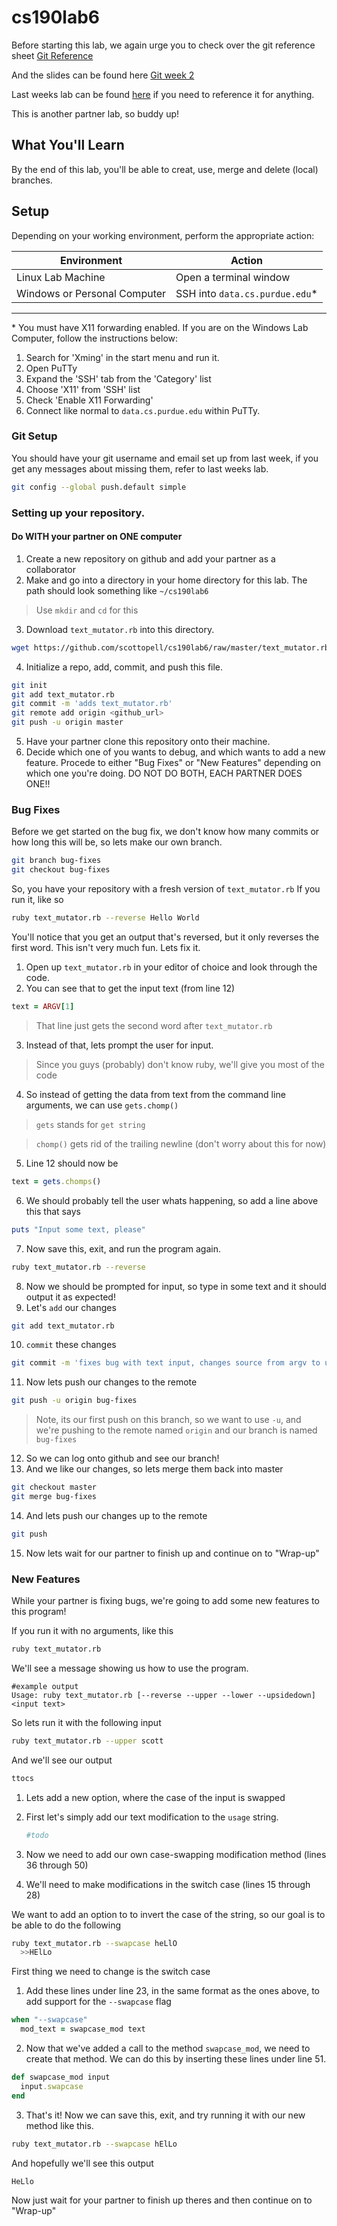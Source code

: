 cs190lab6
=========

Before starting this lab, we again urge you to check over the git reference sheet [Git Reference](./git_reference.md)

And the slides can be found here [Git week 2](https://docs.google.com/a/scottopell.com/presentation/d/1zmM8ySifYmx3arxsvLsEK9eUrGzWNsZdq1qGN8esA5E/)

Last weeks lab can be found [here](http://github.com/scottopell/cs190lab5) if you need to reference it for anything.

This is another partner lab, so buddy up!

## What You'll Learn
By the end of this lab, you'll be able to creat, use, merge and delete (local) branches.

## Setup ##

Depending on your working environment, perform the appropriate action:

| Environment   | Action        |
| ------------- | ------------- |
| Linux Lab Machine            | Open a terminal window        |
| Windows or Personal Computer | SSH into `data.cs.purdue.edu`*  |

----

\* You must have X11 forwarding enabled. If you are on the Windows Lab Computer, follow the instructions below:

1. Search for 'Xming' in the start menu and run it.
2. Open PuTTy
3. Expand the 'SSH' tab from the 'Category' list
4. Choose 'X11' from 'SSH' list
5. Check 'Enable X11 Forwarding'
6. Connect like normal to `data.cs.purdue.edu` within PuTTy.

### Git Setup

You should have your git username and email set up from last week, if you get any messages about missing them, refer to last weeks lab.


   ```bash
   git config --global push.default simple
   ```
 
### Setting up your repository. 
#### Do WITH your partner on ONE computer

1. Create a new repository on github and add your partner as a collaborator
2. Make and go into a directory in your home directory for this lab. The path should look something like `~/cs190lab6`

  > Use `mkdir` and `cd` for this

3. Download `text_mutator.rb` into this directory.

  ```bash
  wget https://github.com/scottopell/cs190lab6/raw/master/text_mutator.rb
  ```
 
4. Initialize a repo, add, commit, and push this file.

  ```bash
  git init
  git add text_mutator.rb 
  git commit -m 'adds text_mutator.rb'
  git remote add origin <github_url>
  git push -u origin master
  ```
 
5. Have your partner clone this repository onto their machine.
6. Decide which one of you wants to debug, and which wants to add a new feature. Procede to either "Bug Fixes" or "New Features" depending on which one you're doing. DO NOT DO BOTH, EACH PARTNER DOES ONE!!

### Bug Fixes

Before we get started on the bug fix, we don't know how many commits or how long this will be, so lets make our own branch.

  ```bash
  git branch bug-fixes
  git checkout bug-fixes
  ```

So, you have your repository with a fresh version of `text_mutator.rb` If you run it, like so

  ```bash
  ruby text_mutator.rb --reverse Hello World
  ```

You'll notice that you get an output that's reversed, but it only reverses the first word. This isn't very much fun. Lets fix it.

1. Open up `text_mutator.rb` in your editor of choice and look through the code.
2. You can see that to get the input text (from line 12)

  ```ruby
  text = ARGV[1]
  ```
   > That line just gets the second word after `text_mutator.rb`
   
3. Instead of that, lets prompt the user for input.

  > Since you guys (probably) don't know ruby, we'll give you most of the code

4. So instead of getting the data from text from the command line arguments, we can use `gets.chomp()`

  > `gets` stands for `get string`
  
  > `chomp()` gets rid of the trailing newline (don't worry about this for now)

5. Line 12 should now be

  ```ruby
  text = gets.chomps()
  ```

6. We should probably tell the user whats happening, so add a line above this that says

  ```ruby
  puts "Input some text, please"
  ```

7. Now save this, exit, and run the program again.

  ```bash
  ruby text_mutator.rb --reverse
  ```

8. Now we should be prompted for input, so type in some text and it should output it as expected!
9. Let's `add` our changes

  ```bash
  git add text_mutator.rb
  ```
 
10. `commit` these changes

  ```bash
  git commit -m 'fixes bug with text input, changes source from argv to user input'
  ```
 
11. Now lets push our changes to the remote 

  ```bash
  git push -u origin bug-fixes
  ```
 
  > Note, its our first push on this branch, so we want to use `-u`, and we're pushing to the remote named `origin` and our branch is named `bug-fixes` 

12. So we can log onto github and see our branch!
13. And we like our changes, so lets merge them back into master

  ```bash
  git checkout master
  git merge bug-fixes
  ```

14. And lets push our changes up to the remote

  ```bash
  git push
  ```
 
15. Now lets wait for our partner to finish up and continue on to "Wrap-up"

### New Features

While your partner is fixing bugs, we're going to add some new features to this program!

If you run it with no arguments, like this

  ```bash
  ruby text_mutator.rb
  ```

We'll see a message showing us how to use the program.

  ```
  #example output
  Usage: ruby text_mutator.rb [--reverse --upper --lower --upsidedown] <input text>
  ```

So lets run it with the following input

  ```bash
  ruby text_mutator.rb --upper scott
  ```

And we'll see our output

  ```bash
  ttocs
  ```

1. Lets add a new option, where the case of the input is swapped

2. First let's simply add our text modification to the `usage` string.

   ```ruby
   #todo
   ```
   
3. Now we need to add our own case-swapping modification method (lines 36 through 50)
   
   

4. We'll need to make modifications in the switch case (lines 15 through 28)


We want to add an option to to invert the case of the string, so our goal is to be able to do the following

  ```bash
  ruby text_mutator.rb --swapcase heLlO
    >>HElLo
  ```

First thing we need to change is the switch case

1. Add these lines under line 23, in the same format as the ones above, to add support for the `--swapcase` flag

  ```ruby
  when "--swapcase"
    mod_text = swapcase_mod text
  ```

2. Now that we've added a call to the method `swapcase_mod`, we need to create that method. We can do this by inserting these lines under line 51.

  ```ruby
  def swapcase_mod input
    input.swapcase
  end
  ```

3. That's it! Now we can save this, exit, and try running it with our new method like this.

  ```bash
  ruby text_mutator.rb --swapcase hElLo
  ```

  And hopefully we'll see this output

  ```
  HeLlo
  ```

Now just wait for your partner to finish up theres and then continue on to "Wrap-up"
